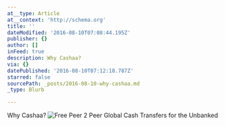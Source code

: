 ```yaml
---
at__type: Article
at__context: 'http://schema.org'
title: ''
dateModified: '2016-08-10T07:08:44.195Z'
publisher: {}
author: []
inFeed: true
description: Why Cashaa?
via: {}
datePublished: '2016-08-10T07:12:18.787Z'
starred: false
sourcePath: _posts/2016-08-10-why-cashaa.md
_type: Blurb

---
```

Why Cashaa?
![Free Peer 2 Peer Global Cash Transfers for the Unbanked](https://the-grid-user-content.s3-us-west-2.amazonaws.com/17a04962-4ba4-4648-bd92-f912a5e1b218.jpg)